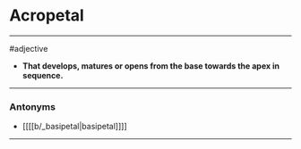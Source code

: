 # Acropetal
---
#adjective
- **That develops, matures or opens from the base towards the apex in sequence.**
---
### Antonyms
- [[[[b/_basipetal|basipetal]]]]
---
